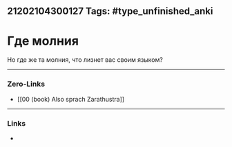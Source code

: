 21202104300127
Tags: #type_unfinished_anki
---
# Где молния

Но где же та молния, что лизнет вас своим языком?

---
### Zero-Links
- [[00 (book) Also sprach Zarathustra]]
---
### Links
-
